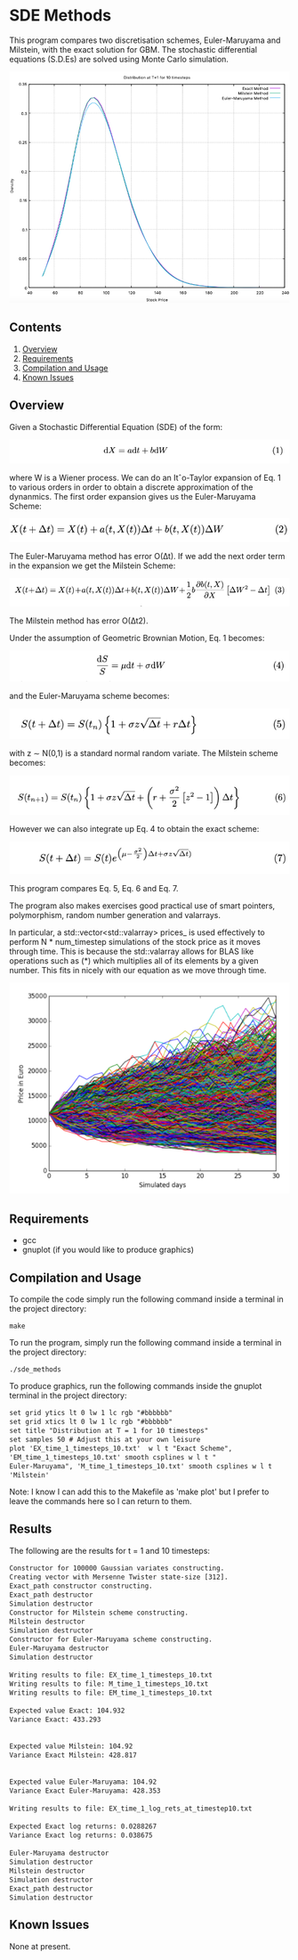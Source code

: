 # SDE Methods
This program compares two discretisation schemes, Euler-Maruyama and Milstein, with the exact solution for GBM. The 
stochastic differential equations (S.D.Es) are solved using Monte Carlo simulation.


![Screenshot](graphics/SDE_time_1_timesteps_10.png)

## Contents

1. [Overview](#overview)
2. [Requirements](#requirements)
3. [Compilation and Usage](#compilation-and-usage)
4. [Known Issues](#known-issues)

## Overview

Given a Stochastic Differential Equation (SDE) of the form:

![Screenshot](graphics/Eq.1.png)

where W is a Wiener process. We can do an Itˆo-Taylor expansion of Eq. 1 to various orders in order to obtain a discrete
approximation of the dynanmics. The first order expansion gives us the Euler-Maruyama Scheme:

![Screenshot](graphics/Eq.2.png)

The Euler-Maruyama method has error O(∆t). If we add the next order term
in the expansion we get the Milstein Scheme:

![Screenshot](graphics/Eq.3.png)

The Milstein method has error O(∆t2).

Under the assumption of Geometric Brownian Motion, Eq. 1 becomes:

![Screenshot](graphics/Eq.4.png)

and the Euler-Maruyama scheme becomes:

![Screenshot](graphics/Eq.5.png)

with z ∼ N(0,1) is a standard normal random variate. The Milstein scheme becomes:

![Screenshot](graphics/Eq.6.png)

However we can also integrate up Eq. 4 to obtain the exact scheme:

![Screenshot](graphics/Eq.7.png)

This program compares Eq. 5, Eq. 6 and Eq. 7.

The program also makes exercises good practical use of smart pointers, polymorphism, random number generation and 
valarrays.

In particular, a std::vector<std::valarray<double>> prices_ is used effectively to perform N * num_timestep simulations
of the stock price as it moves through time. This is because the std::valarray allows for BLAS like operations such as (*)
which multiplies all of its elements by a given number. This fits in nicely with our equation as we move through time.

![Screenshot](graphics/monte_carlo_simulation.png)

## Requirements

- gcc
- gnuplot (if you would like to produce graphics)

## Compilation and Usage

To compile the code simply run the following command inside a terminal in the project directory:

```shell
make
```

To run the program, simply run the following command inside a terminal in the project directory:

```shell
./sde_methods
```

To produce graphics, run the following commands inside the gnuplot terminal in the project directory:

```shell
set grid ytics lt 0 lw 1 lc rgb "#bbbbbb"
set grid xtics lt 0 lw 1 lc rgb "#bbbbbb"
set title "Distribution at T = 1 for 10 timesteps"
set samples 50 # Adjust this at your own leisure
plot 'EX_time_1_timesteps_10.txt'  w l t "Exact Scheme", 'EM_time_1_timesteps_10.txt' smooth csplines w l t "
Euler-Maruyama", 'M_time_1_timesteps_10.txt' smooth csplines w l t 'Milstein'
```

Note: I know I can add this to the Makefile as 'make plot' but I prefer to leave the commands here so I can return to them.

## Results

The following are the results for t = 1 and 10 timesteps:

```shell
Constructor for 100000 Gaussian variates constructing.
Creating vector with Mersenne Twister state-size [312].
Exact_path constructor constructing.
Exact_path destructor
Simulation destructor
Constructor for Milstein scheme constructing.
Milstein destructor
Simulation destructor
Constructor for Euler-Maruyama scheme constructing.
Euler-Maruyama destructor
Simulation destructor

Writing results to file: EX_time_1_timesteps_10.txt
Writing results to file: M_time_1_timesteps_10.txt
Writing results to file: EM_time_1_timesteps_10.txt

Expected value Exact: 104.932
Variance Exact: 433.293


Expected value Milstein: 104.92
Variance Exact Milstein: 428.817


Expected value Euler-Maruyama: 104.92
Variance Exact Euler-Maruyama: 428.353

Writing results to file: EX_time_1_log_rets_at_timestep10.txt

Expected Exact log returns: 0.0288267
Variance Exact log returns: 0.038675

Euler-Maruyama destructor
Simulation destructor
Milstein destructor
Simulation destructor
Exact_path destructor
Simulation destructor

```


## Known Issues

None at present.
